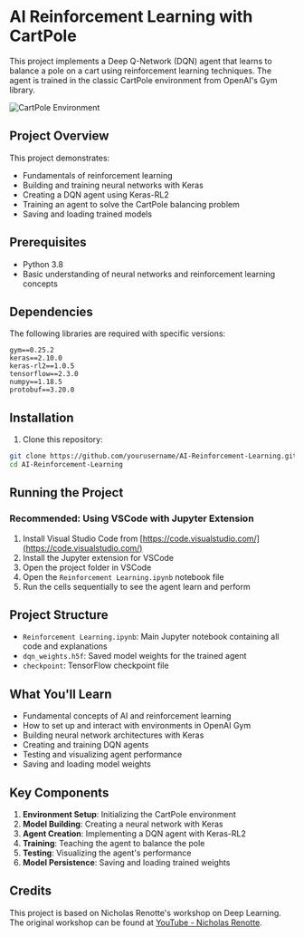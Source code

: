 # AI Reinforcement Learning with CartPole

This project implements a Deep Q-Network (DQN) agent that learns to balance a pole on a cart using reinforcement learning techniques. The agent is trained in the classic CartPole environment from OpenAI's Gym library.

![CartPole Environment](https://gymnasium.farama.org/_images/cart_pole.gif)

## Project Overview

This project demonstrates:

- Fundamentals of reinforcement learning
- Building and training neural networks with Keras
- Creating a DQN agent using Keras-RL2
- Training an agent to solve the CartPole balancing problem
- Saving and loading trained models

## Prerequisites

- Python 3.8
- Basic understanding of neural networks and reinforcement learning concepts

## Dependencies

The following libraries are required with specific versions:

```
gym==0.25.2
keras==2.10.0
keras-rl2==1.0.5
tensorflow==2.3.0
numpy==1.18.5
protobuf==3.20.0
```

## Installation

1. Clone this repository:

```bash
git clone https://github.com/yourusername/AI-Reinforcement-Learning.git
cd AI-Reinforcement-Learning
```

## Running the Project

### Recommended: Using VSCode with Jupyter Extension

1. Install Visual Studio Code from [https://code.visualstudio.com/](https://code.visualstudio.com/)
2. Install the Jupyter extension for VSCode
3. Open the project folder in VSCode
4. Open the `Reinforcement Learning.ipynb` notebook file
5. Run the cells sequentially to see the agent learn and perform

## Project Structure

- `Reinforcement Learning.ipynb`: Main Jupyter notebook containing all code and explanations
- `dqn_weights.h5f`: Saved model weights for the trained agent
- `checkpoint`: TensorFlow checkpoint file

## What You'll Learn

- Fundamental concepts of AI and reinforcement learning
- How to set up and interact with environments in OpenAI Gym
- Building neural network architectures with Keras
- Creating and training DQN agents
- Testing and visualizing agent performance
- Saving and loading model weights

## Key Components

1. **Environment Setup**: Initializing the CartPole environment
2. **Model Building**: Creating a neural network with Keras
3. **Agent Creation**: Implementing a DQN agent with Keras-RL2
4. **Training**: Teaching the agent to balance the pole
5. **Testing**: Visualizing the agent's performance
6. **Model Persistence**: Saving and loading trained weights

## Credits

This project is based on Nicholas Renotte's workshop on Deep Learning. The original workshop can be found at [YouTube - Nicholas Renotte](https://www.youtube.com/watch?v=cO5g5qLrLSo).
